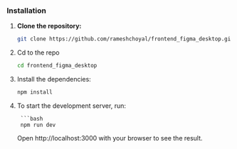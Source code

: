 ### Installation

1.  **Clone the repository:**

    ```bash
    git clone https://github.com/rameshchoyal/frontend_figma_desktop.git

    ```

2.  Cd to the repo

    ```bash
    cd frontend_figma_desktop

    ```

3.  Install the dependencies:

    ```bash
    npm install
    ```

4.  To start the development server, run:

         ```bash
         npm run dev

    Open http://localhost:3000 with your browser to see the result.
